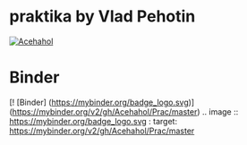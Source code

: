 
# praktika by Vlad Pehotin
[![Acehahol](https://circleci.com/gh/Acehahol/Prac.svg?style=svg)](https://circleci.com/gh/Acehahol/Prac)
# Binder
[! [Binder] (https://mybinder.org/badge_logo.svg)] (https://mybinder.org/v2/gh/Acehahol/Prac/master)
.. image :: https://mybinder.org/badge_logo.svg
 : target: https://mybinder.org/v2/gh/Acehahol/Prac/master
